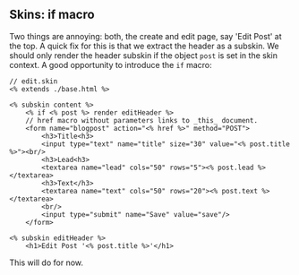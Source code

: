 Skins: if macro
----------------------------
Two things are annoying: both, the create and edit page, say 'Edit Post' at the top. A quick fix for this is that we extract the header as a subskin. We should only render the header subskin if the object `post` is set in the skin context. A good opportunity to introduce the `if` macro:

    // edit.skin
    <% extends ./base.html %>
    
    <% subskin content %>
        <% if <% post %> render editHeader %>
        // href macro without parameters links to _this_ document.
        <form name="blogpost" action="<% href %>" method="POST">
            <h3>Title<h3>
            <input type="text" name="title" size="30" value="<% post.title %>"><br/>
            <h3>Lead<h3>
            <textarea name="lead" cols="50" rows="5"><% post.lead %></textarea>
            <h3>Text</h3>
            <textarea name="text" cols="50" rows="20"><% post.text %></textarea>
            <br/>
            <input type="submit" name="Save" value="save"/>
        </form>
    
    <% subskin editHeader %>
        <h1>Edit Post '<% post.title %>'</h1>

This will do for now.

